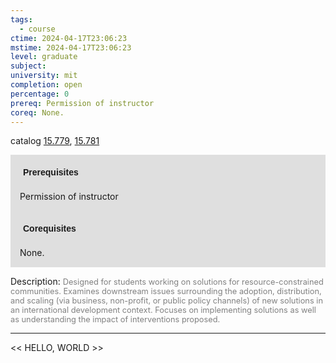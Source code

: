 ```yaml
---
tags:
  - course
ctime: 2024-04-17T23:06:23
mstime: 2024-04-17T23:06:23
level: graduate
subject: 
university: mit
completion: open
percentage: 0
prereq: Permission of instructor
coreq: None.
---
```


catalog [15.779](http://student.mit.edu/catalog/m15c.html#15.779), [15.781](http://student.mit.edu/catalog/m15c.html#15.781)

<span style="display: block; padding: 15px; background-color: rgb(100, 100, 100, 0.2);"><font id="m_prereq1279_0" style="display: block; font-family: Arial, sans-serif; font-weight: bold; padding: 5px">Prerequisites</font><br><span id="prereq1279_0">Permission of instructor</span></span>
<span style="display: block; padding: 15px; background-color: rgb(100, 100, 100, 0.2);"><font id="m_coreq1279_0" style="display: block; font-family: Arial, sans-serif; font-weight: bold; padding: 5px">Corequisites</font><br><span id="coreq1279_0">None.</span></span>

<font style="">Description:</font>
<font style="color: grey; font-size: 0.8rem;">Designed for students working on solutions for resource-constrained communities. Examines downstream issues surrounding the adoption, distribution, and scaling (via business, non-profit, or public policy channels) of new solutions in an international development context. Focuses on implementing solutions as well as understanding the impact of interventions proposed.</font>



---

<< HELLO, WORLD >>
